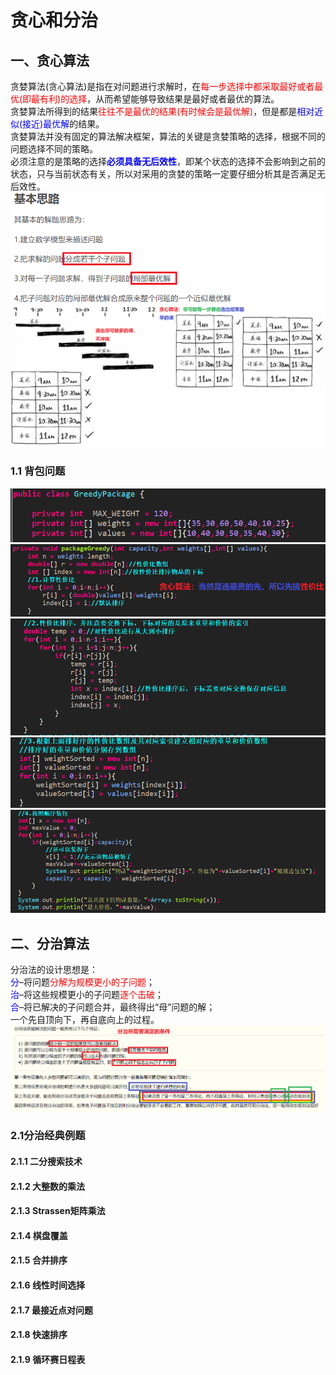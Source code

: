 # 贪心和分治  
## 一、贪心算法  
 贪婪算法(贪心算法)是指在对问题进行求解时，在<font color=red>每一步选择中都采取最好或者最优(即最有利)的选择</font>，从而希望能够导致结果是最好或者最优的算法。  
贪婪算法所得到的结果<font color=red>往往不是最优的结果(有时候会是最优解)</font>，但是都是<font color=blue>相对近似(接近)最优解</font>的结果。  
贪婪算法并没有固定的算法解决框架，算法的关键是贪婪策略的选择，根据不同的问题选择不同的策略。  
必须注意的是策略的选择<font color=blue>**必须具备无后效性**</font>，即某个状态的选择不会影响到之前的状态，只与当前状态有关，所以对采用的贪婪的策略一定要仔细分析其是否满足无后效性。  
![](_v_images/20190620214059989_31218.png )  
![](_v_images/20190620214910923_4213.png )  
### 1.1 背包问题  
![](_v_images/20190620230506155_7764.png )  
![](_v_images/20190620225814208_13477.png )  
![](_v_images/20190620225919796_29594.png )  
![](_v_images/20190620230113964_19485.png )  
![](_v_images/20190620230151738_31395.png )  
## 二、分治算法  
分治法的设计思想是：  
<font color=blue>分</font>–将问题<font color=red>分解为规模更小的子问题</font>；  
<font color=blue>治</font>–将这些规模更小的子问题<font color=red>逐个击破</font>；  
<font color=blue>合</font>–将已解决的子问题合并，最终得出“母”问题的解；  
一个先自顶向下，再自底向上的过程。  
![](_v_images/20190620212542756_7389.png )  
### 2.1分治经典例题  
#### 2.1.1 二分搜索技术  
#### 2.1.2 大整数的乘法  
#### 2.1.3 Strassen矩阵乘法  
#### 2.1.4 棋盘覆盖  
#### 2.1.5 合并排序  
#### 2.1.6 线性时间选择  
#### 2.1.7 最接近点对问题  
#### 2.1.8 快速排序  
#### 2.1.9 循环赛日程表  
